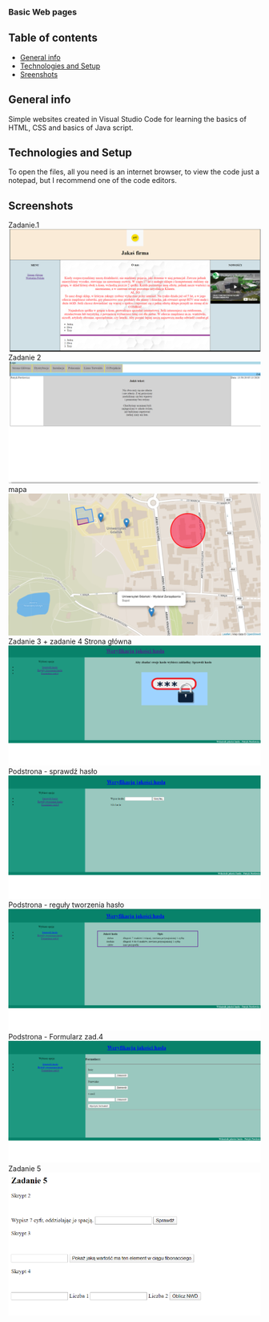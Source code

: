 ### Basic Web pages

## Table of contents
* [General info](#general-info)
* [Technologies and Setup](#technologies-and-setup)
* [Sreenshots](#screenshots)

## General info
Simple websites created in Visual Studio Code for learning the basics of HTML, CSS and basics of Java script.

## Technologies and Setup
To open the files, all you need is an internet browser, to view the code just a notepad, but I recommend one of the code editors.

## Screenshots
Zadanie.1
![Zadanie1](https://github.com/PatrykPawlowicz/HTML-CSS-and-Java-Script-/blob/master/Wizualizacje/Zrzut%20ekranu%20(15).png?raw=true)
Zadanie 2
![Zadanie 2](https://github.com/PatrykPawlowicz/HTML-CSS-and-Java-Script-/blob/master/Wizualizacje/Zrzut%20ekranu%20(20).png?raw=true)
mapa
![Mapa](https://github.com/PatrykPawlowicz/HTML-CSS-and-Java-Script-/blob/master/Wizualizacje/Zrzut%20ekranu%20(18).png?raw=true)
Zadanie 3 + zadanie 4
Strona główna
![Zadanie 3 + zadanie 4](https://github.com/PatrykPawlowicz/HTML-CSS-and-Java-Script-/blob/master/Wizualizacje/Zrzut%20ekranu%20(19).png?raw=true)
Podstrona - sprawdź hasło
![Zadanie 3 + zadanie 4](https://github.com/PatrykPawlowicz/HTML-CSS-and-Java-Script-/blob/master/Wizualizacje/Zrzut%20ekranu%20(17).png?raw=true)
Podstrona - reguły tworzenia hasło
![Zadanie 3 + zadanie 4](https://github.com/PatrykPawlowicz/HTML-CSS-and-Java-Script-/blob/master/Wizualizacje/Zrzut%20ekranu%20(16).png?raw=true)
Podstrona - Formularz zad.4
![Zadanie 3 + zadanie 4](https://github.com/PatrykPawlowicz/HTML-CSS-and-Java-Script-/blob/master/Wizualizacje/Zrzut%20ekranu%20(14).png?raw=true)
Zadanie 5
![Zadanie 5](https://github.com/PatrykPawlowicz/HTML-CSS-and-Java-Script-/blob/master/Wizualizacje/Zrzut%20ekranu%20(21).png?raw=true)
